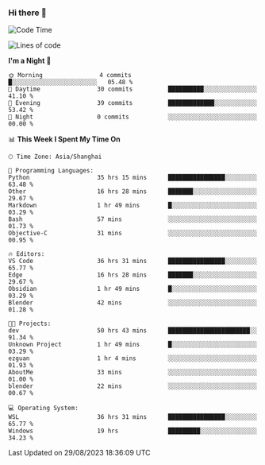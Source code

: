 ### Hi there 👋

<!--
**GwenKaplan/GwenKaplan** is a ✨ _special_ ✨ repository because its `README.md` (this file) appears on your GitHub profile.

Here are some ideas to get you started:

- 🔭 I’m currently working on ...
- 🌱 I’m currently learning ...
- 👯 I’m looking to collaborate on ...
- 🤔 I’m looking for help with ...
- 💬 Ask me about ...
- 📫 How to reach me: ...
- 😄 Pronouns: ...
- ⚡ Fun fact: ...
-->

<!--START_SECTION:waka-->
![Code Time](http://img.shields.io/badge/Code%20Time-501%20hrs%2022%20mins-blue)

![Lines of code](https://img.shields.io/badge/From%20Hello%20World%20I%27ve%20Written-111.7%20thousand%20lines%20of%20code-blue)

**I'm a Night 🦉** 

```text
🌞 Morning                4 commits           █░░░░░░░░░░░░░░░░░░░░░░░░   05.48 % 
🌆 Daytime                30 commits          ██████████░░░░░░░░░░░░░░░   41.10 % 
🌃 Evening                39 commits          █████████████░░░░░░░░░░░░   53.42 % 
🌙 Night                  0 commits           ░░░░░░░░░░░░░░░░░░░░░░░░░   00.00 % 
```


📊 **This Week I Spent My Time On** 

```text
🕑︎ Time Zone: Asia/Shanghai

💬 Programming Languages: 
Python                   35 hrs 15 mins      ████████████████░░░░░░░░░   63.48 % 
Other                    16 hrs 28 mins      ███████░░░░░░░░░░░░░░░░░░   29.67 % 
Markdown                 1 hr 49 mins        █░░░░░░░░░░░░░░░░░░░░░░░░   03.29 % 
Bash                     57 mins             ░░░░░░░░░░░░░░░░░░░░░░░░░   01.73 % 
Objective-C              31 mins             ░░░░░░░░░░░░░░░░░░░░░░░░░   00.95 % 

🔥 Editors: 
VS Code                  36 hrs 31 mins      ████████████████░░░░░░░░░   65.77 % 
Edge                     16 hrs 28 mins      ███████░░░░░░░░░░░░░░░░░░   29.67 % 
Obsidian                 1 hr 49 mins        █░░░░░░░░░░░░░░░░░░░░░░░░   03.29 % 
Blender                  42 mins             ░░░░░░░░░░░░░░░░░░░░░░░░░   01.28 % 

🐱‍💻 Projects: 
dev                      50 hrs 43 mins      ███████████████████████░░   91.34 % 
Unknown Project          1 hr 49 mins        █░░░░░░░░░░░░░░░░░░░░░░░░   03.29 % 
ezguan                   1 hr 4 mins         ░░░░░░░░░░░░░░░░░░░░░░░░░   01.93 % 
AboutMe                  33 mins             ░░░░░░░░░░░░░░░░░░░░░░░░░   01.00 % 
blender                  22 mins             ░░░░░░░░░░░░░░░░░░░░░░░░░   00.67 % 

💻 Operating System: 
WSL                      36 hrs 31 mins      ████████████████░░░░░░░░░   65.77 % 
Windows                  19 hrs              █████████░░░░░░░░░░░░░░░░   34.23 % 
```


 Last Updated on 29/08/2023 18:36:09 UTC
<!--END_SECTION:waka-->

